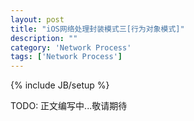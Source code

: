 ```yaml
---
layout: post
title: "iOS网络处理封装模式三[行为对象模式]"
description: ""
category: 'Network Process'
tags: ['Network Process']
---
```

{% include JB/setup %}


TODO: 正文编写中...敬请期待